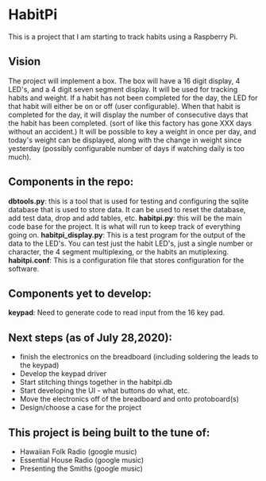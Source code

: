 # HabitPi

This is a  project that I am starting to track habits using a Raspberry Pi.  

## Vision
The project will implement a box.  The box will have a 16 digit display, 4 LED's, and a 4 digit seven segment display.  It will be used for tracking habits and weight.  If a habit has not been completed for the day, the LED for that habit will either be on or off (user configurable).  When that habit is completed for the day, it will display the number of consecutive days that the habit has been completed. (sort of like this factory has gone XXX days without an accident.)  It will be possible to key a weight in once per day, and today's weight can be displayed, along with the change in weight since yesterday (possibly configurable number of days if watching daily is too much).

## Components in the repo:
**dbtools.py**: this is a tool that is used for testing and configuring the sqlite database that is used to store data.  It can be used to reset the database, add test data, drop and add tables, etc.
**habitpi.py**: this will be the main code base for the project.  It is what will run to keep track of everything going on.
**habitpi\_display.py**: This is a test program for the output of the data to the LED's.  You can test just the habit LED's, just a single number or character, the 4 segment multiplexing, or the habits an mutiplexing.
**habitpi.conf**: This is a configuration file that stores configuration for the software.
## Components yet to develop:
**keypad**: Need to generate code to read input from the 16 key pad.

## Next steps (as of July 28,2020):
* finish the electronics on the breadboard (including soldering the leads to the keypad)
* Develop the keypad driver
* Start stitching things together in the habitpi.db
* Start developing the UI - what buttons do what, etc.
* Move the electronics off of the breadboard and onto protoboard(s)
* Design/choose a case for the project

## This project is being built to the tune of:
* Hawaiian Folk Radio (google music)
* Essential House Radio (google music)
* Presenting the Smiths (google music)
